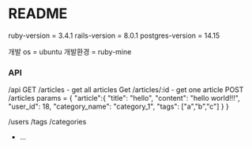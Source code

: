 # README

ruby-version = 3.4.1
rails-version = 8.0.1
postgres-version = 14.15

개발 os = ubuntu
개발환경 = ruby-mine

### API
/api
  GET /articles  -  get all articles
  Get /articles/:id  -  get one article
  POST /articles
    params = {
    "article":{
        "title": "hello",
        "content": "hello world!!!",
        "user_id": 18,
        "category_name": "category_1",
        "tags": ["a","b","c"]
    }
}


  
  /users
  /tags
  /categories



* ...

